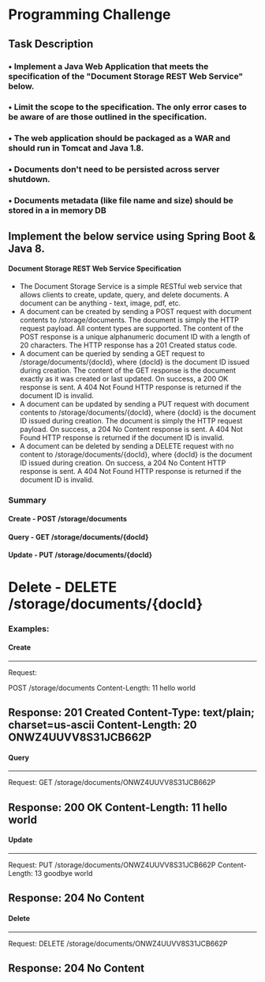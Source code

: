 # Programming Challenge  

## Task Description
### • Implement a Java Web Application that meets the specification of the "Document Storage REST Web Service" below.
### • Limit the scope to the specification. The only error cases to be aware of are those outlined in the specification.
### • The web application should be packaged as a WAR and should run in Tomcat and Java 1.8.
### • Documents don't need to be persisted across server shutdown.
### • Documents metadata (like file name and size) should be stored in a in memory DB 

## Implement the below service using Spring Boot & Java 8.

#### Document Storage REST Web Service Specification
- The Document Storage Service is a simple RESTful web service that allows clients to create, update, query, and delete documents. A document can be anything - text, image, pdf, etc.
- A document can be created by sending a POST request with document contents to /storage/documents. The document is simply the HTTP request payload. All content types are supported. The content of the POST response is a unique alphanumeric document ID with a length of 20 characters. The HTTP response has a 201 Created status code.
- A document can be queried by sending a GET request to /storage/documents/{docId}, where {docId} is the document ID issued during creation. The content of the GET response is the document exactly as it was created or last updated. On success, a 200 OK response is sent. A 404 Not Found HTTP response is returned if the document ID is invalid.
- A document can be updated by sending a PUT request with document contents to /storage/documents/{docId}, where {docId} is the document ID issued during creation. The document is simply the HTTP request payload. On success, a 204 No Content response is sent. A 404 Not Found HTTP response is returned if the document ID is invalid.
- A document can be deleted by sending a DELETE request with no content to /storage/documents/{docId}, where {docId} is the document ID issued during creation. On success, a 204 No Content HTTP response is sent. A 404 Not Found HTTP response is returned if the document ID is invalid.

### Summary
#### Create - POST /storage/documents
#### Query - GET /storage/documents/{docId} 
#### Update - PUT /storage/documents/{docId} 
# Delete - DELETE /storage/documents/{docId}
 
### Examples:

#### Create
---
Request:

POST /storage/documents
Content-Length: 11
hello world

Response:
201 Created
Content-Type: text/plain; charset=us-ascii Content-Length: 20
ONWZ4UUVV8S31JCB662P
---

#### Query
---
Request:
GET /storage/documents/ONWZ4UUVV8S31JCB662P

Response:
200 OK
Content-Length: 11
hello world
---

#### Update
---
Request:
PUT /storage/documents/ONWZ4UUVV8S31JCB662P Content-Length: 13
goodbye world

Response:
204 No Content
---

#### Delete
---
Request:
DELETE /storage/documents/ONWZ4UUVV8S31JCB662P

Response:
204 No Content
---
